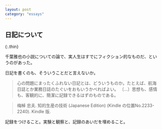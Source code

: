 ```yaml
---
layout: post
category: "essays"
---
```


## 日記について
{:.thin}

千葉雅也の小説についての論で、実人生はすでにフィクション的なものだ、というのがあった。

日記を書くのも、そういうことだと言えないか。

> 心の問題にまったくふれない日記とは、どういうものか。たとえば、航海日誌とか業務日誌のたぐいをおもいうかべればよい。
〔…〕思想も、感情も、客観的に、簡潔に記録できるはずのものである。

> 梅棹 忠夫. 知的生産の技術 (Japanese Edition) (Kindle の位置No.2233-2240). Kindle 版.

記録をつけること。実験と観察と、記録のあいだを埋めること。
